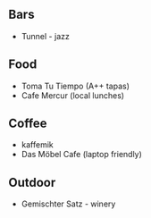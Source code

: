 ## Bars

* Tunnel - jazz

## Food

* Toma Tu Tiempo (A++ tapas)
* Cafe Mercur (local lunches)

## Coffee

* kaffemik
* Das Möbel Cafe (laptop friendly)

## Outdoor

* Gemischter Satz - winery
